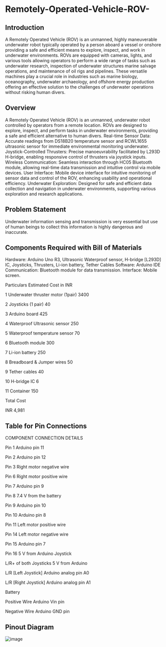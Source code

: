 # Remotely-Operated-Vehicle-ROV-

## Introduction
A Remotely Operated Vehicle (ROV) is an unmanned, highly maneuverable underwater robot typically operated by a person aboard a vessel or onshore
providing a safe and efficient means to explore, inspect, and work in underwater environments. ROVs are equipped with cameras, lights, and various tools
allowing operators to perform a wide range of tasks such as underwater research, inspection of underwater structures
marine salvage operations, and maintenance of oil rigs and pipelines. 
These versatile machines play a crucial role in industries such as marine biology, oceanography, underwater archaeology, and offshore energy production
offering an effective solution to the challenges of underwater operations without risking human divers.


## Overview
A Remotely Operated Vehicle (ROV) is an unmanned, underwater robot controlled by operators from a remote location. 
ROVs are designed to explore, inspect, and perform tasks in underwater environments, providing a safe and efficient alternative to human divers.
Real-time Sensor Data: Accurate readings from DS18B20 temperature sensor and RCWL1655 ultrasonic sensor for immediate environmental monitoring underwater.
Joystick-Controlled Thrusters: Precise manoeuvrability facilitated by L293D H-bridge, enabling responsive control of thrusters via joystick inputs.
Wireless Communication: Seamless interaction through HC05 Bluetooth module, allowing real-time data transmission and intuitive control via mobile devices.
User Interface: Mobile device interface for intuitive monitoring of sensor data and control of the ROV, enhancing usability and operational efficiency.
Underwater Exploration: Designed for safe and efficient data collection and navigation in underwater environments, supporting various exploration and research applications.


## Problem Statement
Underwater information sensing and transmission is very essential but use of human beings to collect this information is highly dangerous and inaccurate.

## Components Required with Bill of Materials
Hardware: Arduino Uno R3, Ultrasonic Waterproof sensor, H-bridge [L293D] IC, Joysticks, Thrusters, Li-ion battery, Tether Cables
Software: Arduino IDE
Communication: Bluetooth module for data transmission.
Interface: Mobile screen.


Particulars	Estimated Cost in INR

 1	Underwater thruster motor (1pair)	3400
 
 2	Joysticks (1 pair)	40 
 
 3	Arduino board	425 
 
 4	Waterproof Ultrasonic sensor	250 
 
 5	Waterproof temperature sensor	70 
 
 6	Bluetooth module	300 
 
 7	Li-ion battery	250 
 
 8	Breadboard & Jumper wires	50 
 
 9	Tether cables	40 
 
 10	H-bridge IC 	6
 
 11	Container	150
 
Total Cost

INR 4,981


## Table for Pin Connections

COMPONENT	CONNECTION DETAILS

Pin 1	Arduino pin 11

Pin 2	Arduino pin 12

Pin 3	Right motor negative wire

Pin 6	Right motor positive wire

Pin 7	Arduino pin 9

Pin 8	7.4 V from the battery

Pin 9	Arduino pin 10

Pin 10	Arduino pin 8

Pin 11	Left motor positive wire

Pin 14	Left motor negative wire

Pin 15	Arduino pin 7

Pin 16	5 V from Arduino Joystick	

L/R+ of both Joysticks	5 V from Arduino

L/R [Left Joystick]	Arduino analog pin A0

L/R [Right Joystick]	Arduino analog pin A1

Battery	

Positive Wire	Arduino Vin pin

Negative Wire	Arduino GND pin


## Pinout Diagram
![image](https://github.com/Vigneshr2106/Remotely-Operated-Vehicle-ROV-/assets/165021886/56ead2ec-9ce6-46ae-9217-9760139daf04)

